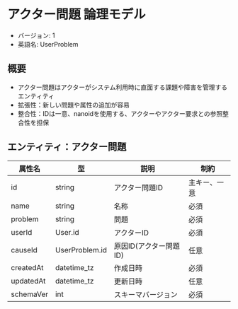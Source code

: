 # アクター問題 論理モデル

- バージョン: 1
- 英語名: UserProblem

## 概要

- アクター問題はアクターがシステム利用時に直面する課題や障害を管理するエンティティ
- 拡張性：新しい問題や属性の追加が容易
- 整合性：IDは一意、nanoidを使用する、アクターやアクター要求との参照整合性を担保

## エンティティ：アクター問題

| 属性名    | 型             | 説明                   | 制約         |
| --------- | -------------- | ---------------------- | ------------ |
| id        | string         | アクター問題ID         | 主キー、一意 |
| name      | string         | 名称                   | 必須         |
| problem   | string         | 問題                   | 必須         |
| userId    | User.id        | アクターID             | 必須         |
| causeId   | UserProblem.id | 原因ID(アクター問題ID) | 任意         |
| createdAt | datetime_tz    | 作成日時               | 必須         |
| updatedAt | datetime_tz    | 更新日時               | 任意         |
| schemaVer | int            | スキーマバージョン     | 必須         |
